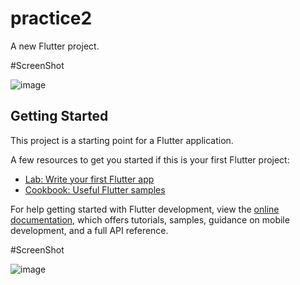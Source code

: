 # practice2

A new Flutter project.


#ScreenShot

![image](https://github.com/Ashrafulalkh/Flutter_Live_Test/assets/160164446/7449d090-0ecd-4584-a842-86d34206a87d)



## Getting Started

This project is a starting point for a Flutter application.

A few resources to get you started if this is your first Flutter project:

- [Lab: Write your first Flutter app](https://docs.flutter.dev/get-started/codelab)
- [Cookbook: Useful Flutter samples](https://docs.flutter.dev/cookbook)

For help getting started with Flutter development, view the
[online documentation](https://docs.flutter.dev/), which offers tutorials,
samples, guidance on mobile development, and a full API reference.


#ScreenShot

![image](https://github.com/Ashrafulalkh/Flutter_Live_Test/assets/160164446/7449d090-0ecd-4584-a842-86d34206a87d)
